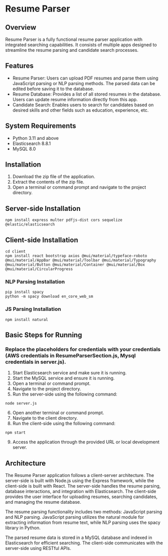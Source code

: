 
# Resume Parser

## Overview

Resume Parser is a fully functional resume parser application with integrated searching capabilities. It consists of multiple apps designed to streamline the resume parsing and candidate search processes.

## Features

* Resume Parser: Users can upload PDF resumes and parse them using JavaScript parsing or NLP parsing methods. The parsed data can be edited before saving it to the database.
* Resume Database: Provides a list of all stored resumes in the database. Users can update resume information directly from this app.
* Candidate Search: Enables users to search for candidates based on desired skills and other fields such as education, experience, etc.

## System Requirements

* Python 3.11 and above
* Elasticsearch 8.8.1
* MySQL 8.0

## Installation

1. Download the zip file of the application.
2. Extract the contents of the zip file.
3. Open a terminal or command prompt and navigate to the project directory.

## Server-side Installation

```
npm install express multer pdfjs-dist cors sequelize @elastic/elasticsearch
```

## Client-side Installation

```
cd client
npm install react bootstrap axios @mui/material/typeface-roboto @mui/material/AppBar @mui/material/Toolbar @mui/material/Typography @mui/material/Button @mui/material/Container @mui/material/Box @mui/material/CircularProgress
```

### NLP Parsing Installation

```
pip install spacy
python -m spacy download en_core_web_sm
```

### JS Parsing Installation

```
npm install natural
```

## Basic Steps for Running
### Replace the placeholders for credentials with your credentials (AWS credentials in ResumeParserSection.js, Mysql credentials in server.js).
1. Start Elasticsearch service and make sure it is running.
2. Start the MySQL service and ensure it is running.
3. Open a terminal or command prompt.
4. Navigate to the project directory.
5. Run the server-side using the following command:

```
node server.js
```

6. Open another terminal or command prompt.
7. Navigate to the client directory.
8. Run the client-side using the following command:

```
npm start
```

9. Access the application through the provided URL or local development server.

## Architecture

The Resume Parser application follows a client-server architecture. The server-side is built with Node.js using the Express framework, while the client-side is built with React. The server-side handles the resume parsing, database interactions, and integration with Elasticsearch. The client-side provides the user interface for uploading resumes, searching candidates, and managing the resume database.

The resume parsing functionality includes two methods: JavaScript parsing and NLP parsing. JavaScript parsing utilizes the natural module for extracting information from resume text, while NLP parsing uses the spacy library in Python.

The parsed resume data is stored in a MySQL database and indexed in Elasticsearch for efficient searching. The client-side communicates with the server-side using RESTful APIs.

